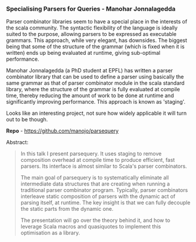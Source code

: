 ### Specialising Parsers for Queries - Manohar Jonnalagedda

Parser combinator libraries seem to have a special place in the interests of the scala community. The syntactic
flexibility of the language is ideally suited to the purpose, allowing parsers to be expressed as executable grammars. 
This approach, while very elegant, has downsides. The biggest being that some of the structure of the grammar
(which is fixed when it is written) ends up being evaluated at runtime, giving sub-optimal performance.

Manohar Jonnalagedda (a PhD student at EPFL) has written a parser combinator library that can be used to define
a parser using basically the same grammar as that of parser combinator module in the scala standard library, where
the structure of the grammar is fully evaluated at compile time, thereby reducing the amount of work to be done at 
runtime and significantly improving performance. This approach is known as 'staging'.

Looks like an interesting project, not sure how widely applicable it will turn out to be though.

**Repo** - https://github.com/manojo/parsequery

Abstract:

> In this talk I present parsequery. It uses staging to remove composition overhead at compile time to produce efficient, fast parsers. Its interface is almost similar to Scala's parser combinators.
> 
> The main goal of parsequery is to systematically eliminate all intermediate data structures that are creating when running a traditional parser combinator program. Typically, parser combinators interleave static composition of parsers with the dynamic act of parsing itself, at runtime. The key insight is that we can fully decouple the static parts from the dynamic one.
> 
> The presentation will go over the theory behind it, and how to leverage Scala macros and quasiquotes to implement this optimisation as a library.

